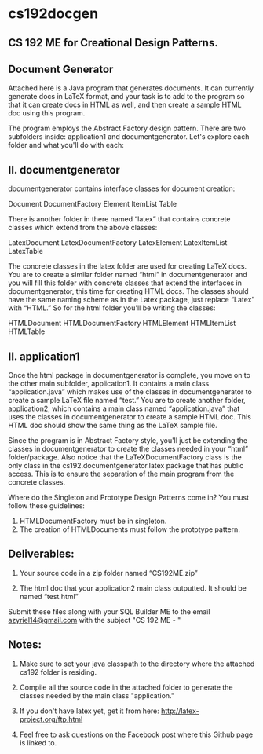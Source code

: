 # cs192docgen
## CS 192 ME for Creational Design Patterns.

## Document Generator

Attached here is a Java program that generates documents. It can currently generate docs in LaTeX format, and your task is to add to the program so that it can create docs in HTML as well, and then create a sample HTML doc using this program.

The program employs the Abstract Factory design pattern. There are two subfolders inside: application1 and documentgenerator. Let's explore each folder and what you'll do with each:

## II. documentgenerator

documentgenerator contains interface classes for document creation:

Document
DocumentFactory
Element
ItemList
Table

There is another folder in there named “latex” that contains concrete classes which extend from the above classes:

LatexDocument
LatexDocumentFactory
LatexElement
LatexItemList
LatexTable

The concrete classes in the latex folder are used for creating LaTeX docs. You are to create a similar folder named “html” in documentgenerator and you will fill this folder with concrete classes that extend the interfaces in documentgenerator, this time for creating HTML docs. The classes should have the same naming scheme as in the Latex package, just replace “Latex” with “HTML.” So for the html folder you'll be writing the classes:

HTMLDocument
HTMLDocumentFactory
HTMLElement
HTMLItemList
HTMLTable

## II. application1

Once the html package in documentgenerator is complete, you move on to the other main subfolder, application1. It contains a main class “application.java” which makes use of the classes in documentgenerator to create a sample LaTeX file named “test.” You are to create another folder, application2, which contains a main class named “application.java” that uses the classes in documentgenerator to create a sample HTML doc. This HTML doc should show the same thing as the LaTeX sample file.

Since the program is in Abstract Factory style, you'll just be extending the classes in documentgenerator to create the classes needed in your “html” folder/package. Also notice that the LaTeXDocumentFactory class is the only class in the cs192.documentgenerator.latex package that has public access. This is to ensure the separation of the main program from the concrete classes. 

Where do the Singleton and Prototype Design Patterns come in? You must follow these guidelines:
1. HTMLDocumentFactory must be in singleton.
2. The creation of HTMLDocuments must follow the prototype pattern.


## Deliverables:

1. Your source code in a zip folder named “<Surname>CS192ME.zip”

2. The html doc that your application2 main class outputted. It should be named “test.html”

Submit these files along with your SQL Builder ME to the email azyriel14@gmail.com with the subject "CS 192 ME - <surname>" 


## Notes:

1. Make sure to set your java classpath to the directory where the attached cs192 folder is residing.

2. Compile all the source code in the attached folder to generate the classes needed by the main class "application."

3. If you don't have latex yet, get it from here: http://latex-project.org/ftp.html

4. Feel free to ask questions on the Facebook post where this Github page is linked to.
